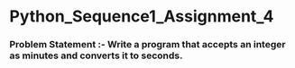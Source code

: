 # Python_Sequence1_Assignment_4

### Problem Statement :- Write a program that accepts an integer as minutes and converts it to seconds. 
